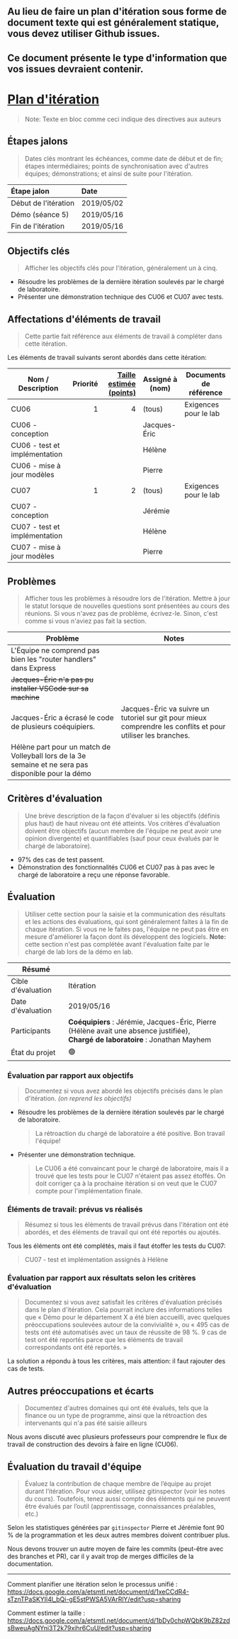 ## Au lieu de faire un plan d'itération sous forme de document texte qui est généralement statique, vous devez utiliser Github issues. 

## Ce document présente le type d'information que vos issues devraient contenir.

# [Plan d'itération](#commentPlanifier "Comment planifier?") 

> Note: Texte en bloc comme ceci indique des directives aux auteurs

## Étapes jalons

> Dates clés montrant les échéances, comme date de début et de fin; étapes intermédiaires; points de synchronisation avec d'autres équipes; démonstrations; et ainsi de suite pour l'itération.

| Étape jalon          | Date       |
| :------------------- | :--------- |
| Début de l'itération | 2019/05/02 |
| Démo (séance 5)      | 2019/05/16 |
| Fin de l'itération   | 2019/05/16 |

## Objectifs clés

> Afficher les objectifs clés pour l'itération, généralement un à cinq.

- Résoudre les problèmes de la dernière itération soulevés par le chargé de laboratoire.
- Présenter une démonstration technique des CU06 et CU07 avec tests.

## Affectations d'éléments de travail

> Cette partie fait référence aux éléments de travail à compléter dans cette itération.

Les éléments de travail suivants seront abordés dans cette itération:

| Nom / Description                | Priorité | [Taille estimée (points)](#commentEstimer "Comment estimer?") | Assigné à (nom) | Documents de référence |
| -------------------------------- | -------: | --------------------------: | --------------- | ---------------------- |
| CU06                             | 1        | 4                           | (tous)          | Exigences pour le lab  |
|   CU06 - conception                |          |                             | Jacques-Éric    |                        |
|   CU06 - test et implémentation     |          |                             | Hélène          |                        |
|   CU06 - mise à jour modèles |          |                             | Pierre          |                        |
| CU07                             | 1        | 2                           | (tous)          | Exigences pour le lab  |
| CU07 - conception                |          |                             | Jérémie         |                        |
| CU07 - test et implémentation     |          |                             | Hélène          |                        |
| CU07 - mise à jour modèles |          |                             | Pierre          |                        |

## Problèmes

> Afficher tous les problèmes à résoudre lors de l'itération. Mettre à jour le statut lorsque de nouvelles questions sont présentées au cours des réunions.
> Si vous n'avez pas de problème, écrivez-le. Sinon, c'est comme si vous n'aviez pas fait la section.

| Problème                                                                                             | Notes |
| ---------------------------------------------------------------------------------------------------- | ----- |
| L'Équipe ne comprend pas bien les "router handlers" dans Express                                     |       |
| ~~Jacques-Éric n'a pas pu installer VSCode sur sa machine~~                                   |       |
| Jacques-Éric a écrasé le code de plusieurs coéquipiers. | Jacques-Éric va suivre un tutoriel sur git pour mieux comprendre les conflits et pour utiliser les branches. |
| Hélène part pour un match de Volleyball lors de la 3e semaine et ne sera pas disponible pour la démo |       |

## Critères d'évaluation

> Une brève description de la façon d'évaluer si les objectifs (définis plus haut) de haut niveau ont été atteints.
> Vos critères d'évaluation doivent être objectifs (aucun membre de l'équipe ne peut avoir une opinion divergente) et quantifiables (sauf pour ceux évalués par le chargé de laboratoire).

- 97% des cas de test passent.
- Démonstration des fonctionnalités CU06 et CU07 pas à pas avec le chargé de laboratoire a reçu une réponse favorable.

## Évaluation

> Utiliser cette section pour la saisie et la communication des résultats et les actions des évaluations, qui sont généralement faites à la fin de chaque itération. Si vous ne le faites pas, l'équipe ne peut pas être en mesure d'améliorer la façon dont ils développent des logiciels.
> **Note:** cette section n'est pas complétée avant l'évaluation faite par le chargé de lab lors de la démo en lab.

<!-- GitHub ne supporte pas les tables sans entête: https://stackoverflow.com/a/17543474/1168342 -->
| Résumé | |
| ------------------------------------- | ------------------------------------------------------------------------ |
| Cible d'évaluation                    | Itération <!-- *Cela pourrait être toute l'itération ou simplement un composant spécifique* -->                            |
| Date d'évaluation  |   2019/05/16 |
| Participants       | **Coéquipiers** : Jérémie, Jacques-Éric, Pierre (Hélène avait une absence justifiée),<br> **Chargé de laboratoire** : Jonathan Mayhem |
| État du projet     | 🟢 <!-- 🔴🟠🟢 *Rouge, Orange, ou Vert.* --> |

### Évaluation par rapport aux objectifs

> Documentez si vous avez abordé les objectifs précisés dans le plan d'itération. *(on reprend les objectifs)*

- Résoudre les problèmes de la dernière itération soulevés par le chargé de laboratoire.
    > La rétroaction du chargé de laboratoire a été positive. Bon travail l'équipe!
- Présenter une démonstration technique.
    > Le CU06 a été convaincant pour le chargé de laboratoire, mais il a trouvé que les tests pour le CU07 n'étaient pas assez étoffés. On doit corriger ça à la prochaine itération si on veut que le CU07 compte pour l'implémentation finale.

### Éléments de travail: prévus vs réalisés

> Résumez si tous les éléments de travail prévus dans l'itération ont été abordés, et des éléments de travail qui ont été reportés ou ajoutés.

Tous les éléments ont été complétés, mais il faut étoffer les tests du CU07:

> CU07 - test et implémentation assignés à Hélène

### Évaluation par rapport aux résultats selon les critères d'évaluation

> Documentez si vous avez satisfait les critères d'évaluation précisés dans le plan d'itération. Cela pourrait inclure des informations telles que «&nbsp;Démo pour le département X a été bien accueilli, avec quelques préoccupations soulevées autour de la convivialité&nbsp;», ou «&nbsp;495 cas de tests ont été automatisés avec un taux de réussite de 98&nbsp;%. 9 cas de test ont été reportés parce que les éléments de travail correspondants ont été reportés.&nbsp;»

La solution a répondu à tous les critères, mais attention: il faut rajouter des cas de tests.

## Autres préoccupations et écarts

> Documentez d'autres domaines qui ont été évalués, tels que la finance ou un type de programme, ainsi que la rétroaction des intervenants qui n'a pas été saisie ailleurs

Nous avons discuté avec plusieurs professeurs pour comprendre le flux de travail de construction des devoirs à faire en ligne (CU06).

## Évaluation du travail d'équipe

> Évaluez la contribution de chaque membre de l’équipe au projet durant l’itération. Pour vous aider, utilisez gitinspector (voir les notes du cours). Toutefois, tenez aussi compte des éléments qui ne peuvent être évalués par l’outil (apprentissage, connaissances préalables, etc.)

Selon les statistiques générées par `gitinspector` Pierre et Jérémie font 90 % de la programmation et les deux autres membres doivent contribuer plus.

Nous devons trouver un autre moyen de faire les commits (peut-être avec des branches et PR), car il y avait trop de merges difficiles de la documentation.

---

<a name="commentPlanifier">Comment planifier une itération selon le
    processus unifié :</a>
    <https://docs.google.com/a/etsmtl.net/document/d/1xeCCdR4-sTznTPaSKYIl4l_bQi-gE5stPWSA5VArRlY/edit?usp=sharing>

<a name="commentEstimer">Comment estimer la taille :</a>
    <https://docs.google.com/a/etsmtl.net/document/d/1bDy0chpWQbK9bZ82zdsBweuAgNYni3T2k79xihr6CuU/edit?usp=sharing>
